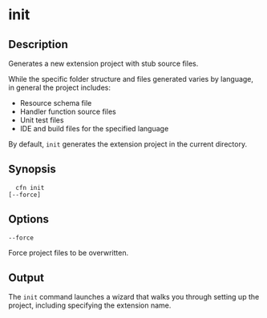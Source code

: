 # init<a name="resource-type-cli-init"></a>

## Description<a name="resource-type-cli-init-description"></a>

Generates a new extension project with stub source files\. 

While the specific folder structure and files generated varies by language, in general the project includes:
+ Resource schema file
+ Handler function source files
+ Unit test files
+ IDE and build files for the specified language

By default, `init` generates the extension project in the current directory\.

## Synopsis<a name="resource-type-cli-init-synopsis"></a>

```
  cfn init
[--force]
```

## Options<a name="resource-type-cli-init-options"></a>

`--force`

Force project files to be overwritten\.

## Output<a name="resource-type-cli-init-output"></a>

The `init` command launches a wizard that walks you through setting up the project, including specifying the extension name\. 